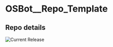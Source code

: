 # OSBot__Repo_Template

## Repo details

![Current Release](https://img.shields.io/badge/release-v0.8.0-blue)
